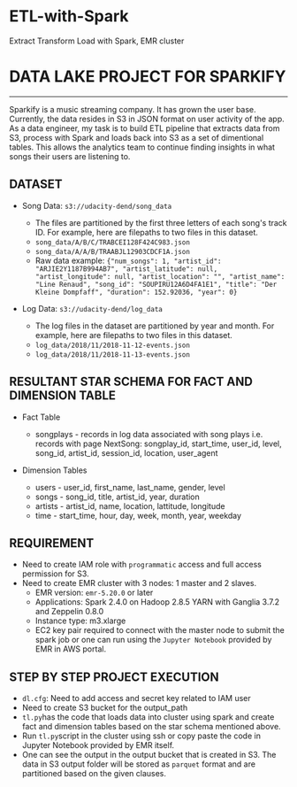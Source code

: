 # ETL-with-Spark
Extract Transform Load with Spark, EMR cluster
# DATA LAKE PROJECT FOR SPARKIFY
-------------------------------------------------------------------------------
Sparkify is a music streaming company. It has grown the user base. Currently, the data resides in S3 in JSON format on user activity of the app. As a data engineer, my task is to build ETL pipeline that extracts data from S3, process with Spark and loads back into S3 as a set of dimentional tables. This allows the analytics team to continue finding insights in what songs their users are listening to.  

## DATASET
- Song Data: `s3://udacity-dend/song_data`
    - The files are partitioned by the first three letters of each song's track ID. For example, here are filepaths to two files in this dataset.
    - `song_data/A/B/C/TRABCEI128F424C983.json`
    - `song_data/A/A/B/TRAABJL12903CDCF1A.json`
    - Raw data example:
    `{"num_songs": 1, "artist_id": "ARJIE2Y1187B994AB7", "artist_latitude": null, "artist_longitude": null, "artist_location": "", "artist_name": "Line Renaud", "song_id": "SOUPIRU12A6D4FA1E1", "title": "Der Kleine Dompfaff", "duration": 152.92036, "year": 0}`

- Log Data: `s3://udacity-dend/log_data`
    - The log files in the dataset are partitioned by year and month. For example, here are filepaths to two files in this dataset.
    - `log_data/2018/11/2018-11-12-events.json`
    - `log_data/2018/11/2018-11-13-events.json`
    

## RESULTANT STAR SCHEMA FOR FACT AND DIMENSION TABLE
- Fact Table
    - songplays - records in log data associated with song plays i.e. records with page NextSong: 
    songplay_id, start_time, user_id, level, song_id, artist_id, session_id, location, user_agent
    
- Dimension Tables
    - users - user_id, first_name, last_name, gender, level
    - songs - song_id, title, artist_id, year, duration
    - artists - artist_id, name, location, lattitude, longitude
    - time - start_time, hour, day, week, month, year, weekday
    
## REQUIREMENT
- Need to create IAM role with `programmatic` access and full access permission for S3.
- Need to create EMR cluster with 3 nodes: 1 master and 2 slaves.
    - EMR version: `emr-5.20.0` or later
    - Applications: Spark 2.4.0 on Hadoop 2.8.5 YARN with Ganglia 3.7.2 and Zeppelin 0.8.0
    - Instance type: m3.xlarge
    - EC2 key pair required to connect with the master node to submit the spark job or one can run using the `Jupyter Notebook` provided by EMR in AWS portal.
    
## STEP BY STEP PROJECT EXECUTION

- `dl.cfg`: Need to add access and secret key related to IAM user
- Need to create S3 bucket for the output_path
- `tl.py`has the code that loads data into cluster using spark and create fact and dimension tables based on the star schema mentioned above. 
- Run `tl.py`script in the cluster using ssh or copy paste the code in Jupyter Notebook provided by EMR itself.
- One can see the output in the output bucket that is created in S3. The data in S3 output folder will be stored as `parquet` format and are partitioned based on the given clauses.
    
